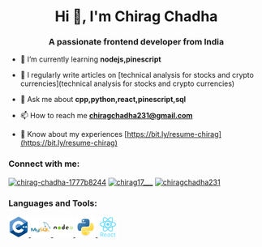 <h1 align="center">Hi 👋, I'm Chirag Chadha</h1>
<h3 align="center">A passionate frontend developer from India</h3>

- 🌱 I’m currently learning **nodejs,pinescript**

- 📝 I regularly write articles on [technical analysis for stocks and crypto currencies](technical analysis for stocks and crypto currencies)

- 💬 Ask me about **cpp,python,react,pinescript,sql**

- 📫 How to reach me **chiragchadha231@gmail.com**

- 📄 Know about my experiences [https://bit.ly/resume-chirag](https://bit.ly/resume-chirag)

<h3 align="left">Connect with me:</h3>
<p align="left">
<a href="https://linkedin.com/in/chirag-chadha-1777b8244" target="blank"><img align="center" src="https://raw.githubusercontent.com/rahuldkjain/github-profile-readme-generator/master/src/images/icons/Social/linked-in-alt.svg" alt="chirag-chadha-1777b8244" height="30" width="40" /></a>
<a href="https://instagram.com/chirag17___" target="blank"><img align="center" src="https://raw.githubusercontent.com/rahuldkjain/github-profile-readme-generator/master/src/images/icons/Social/instagram.svg" alt="chirag17___" height="30" width="40" /></a>
<a href="https://www.leetcode.com/chiragchadha231" target="blank"><img align="center" src="https://raw.githubusercontent.com/rahuldkjain/github-profile-readme-generator/master/src/images/icons/Social/leet-code.svg" alt="chiragchadha231" height="30" width="40" /></a>
</p>

<h3 align="left">Languages and Tools:</h3>
<p align="left"> <a href="https://www.w3schools.com/cpp/" target="_blank" rel="noreferrer"> <img src="https://raw.githubusercontent.com/devicons/devicon/master/icons/cplusplus/cplusplus-original.svg" alt="cplusplus" width="40" height="40"/> </a> <a href="https://www.mysql.com/" target="_blank" rel="noreferrer"> <img src="https://raw.githubusercontent.com/devicons/devicon/master/icons/mysql/mysql-original-wordmark.svg" alt="mysql" width="40" height="40"/> </a> <a href="https://nodejs.org" target="_blank" rel="noreferrer"> <img src="https://raw.githubusercontent.com/devicons/devicon/master/icons/nodejs/nodejs-original-wordmark.svg" alt="nodejs" width="40" height="40"/> </a> <a href="https://www.python.org" target="_blank" rel="noreferrer"> <img src="https://raw.githubusercontent.com/devicons/devicon/master/icons/python/python-original.svg" alt="python" width="40" height="40"/> </a> <a href="https://reactjs.org/" target="_blank" rel="noreferrer"> <img src="https://raw.githubusercontent.com/devicons/devicon/master/icons/react/react-original-wordmark.svg" alt="react" width="40" height="40"/> </a> </p>

